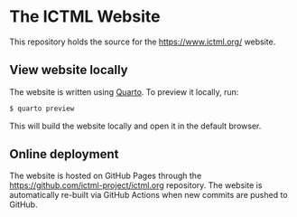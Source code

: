 # The ICTML Website

This repository holds the source for the <https://www.ictml.org/> website.


## View website locally

The website is written using [Quarto](https://quarto.org/). To preview
it locally, run:

```sh
$ quarto preview
```

This will build the website locally and open it in the default
browser.


## Online deployment

The website is hosted on GitHub Pages through the
<https://github.com/ictml-project/ictml.org> repository. The website
is automatically re-built via GitHub Actions when new commits are
pushed to GitHub.
